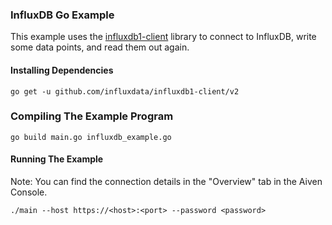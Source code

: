 ### InfluxDB Go Example

This example uses the [influxdb1-client](https://github.com/influxdata/influxdb1-client) library to connect to InfluxDB, write some data points, and read them out again.

#### Installing Dependencies  

```
go get -u github.com/influxdata/influxdb1-client/v2
```

### Compiling The Example Program

```
go build main.go influxdb_example.go
```

#### Running The Example
Note: You can find the connection details in the "Overview" tab in the Aiven Console.
```
./main --host https://<host>:<port> --password <password>
```
